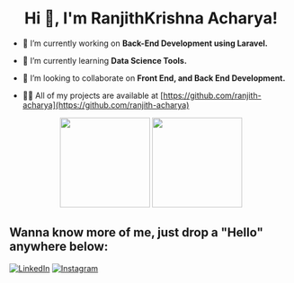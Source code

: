 <h1 align="center">Hi 👋, I'm RanjithKrishna Acharya!</h1>
<!--<h3 align="center">A passionate developer interested in Front-End Development, Machine Learning, Data Science & Analytics.</h3>-->

- 🔭 I’m currently working on **Back-End Development using Laravel.**

- 🌱 I’m currently learning **Data Science Tools.**

- 👯 I’m looking to collaborate on **Front End, and Back End Development.**

<!-- 🤝 I’m looking for help with **Software Development Tools.**-->

- 👨‍💻 All of my projects are available at [https://github.com/ranjith-acharya](https://github.com/ranjith-acharya)

<p align="center">
  <img height="160em" src="https://github-readme-stats.vercel.app/api?username=ranjith-acharya&show_icons=true&theme=gradient&count_private=true&hide=stars" />
  <img height="160em" src="https://github-readme-stats.vercel.app/api/top-langs/?username=ranjith-acharya&show_icons=true&layout=compact&theme=gradient&langs_count=8" />
</p>

## Wanna know more of me, just drop a "Hello" anywhere below: 
<div align="left">
<a href="https://www.linkedin.com/in/ranjith-acharya" target="_blank"><img src="https://img.shields.io/badge/linkedin-%230077B5.svg?&style=flat-square&logo=linkedin&logoColor=white" alt="LinkedIn"></a>
<a href="https://www.instagram.com/_ranjithacharya_" target="_blank"><img src="https://img.shields.io/badge/instagram-%23E4405F.svg?&style=flat-square&logo=instagram&logoColor=white" alt="Instagram"></a>
</div>
